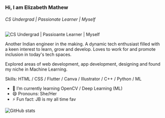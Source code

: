 ### Hi, I am Elizabeth Mathew
###### CS Undergrad | Passionate Learner | Myself
![CS Undergrad | Passioante Learner | Myself](https://i.postimg.cc/ry3hgGmX/Blue-Modern-Corporate-Computer-and-Technology-Linkedin-Banner.png)

Another Indian engineer in the making. A dynamic tech enthusiast filled with a keen interest to learn, grow and develop. Loves to work for and promote inclusion in today's tech spaces.

Explored areas of web development, app development, designing and found my niche in Machine Learning.

Skills: HTML / CSS / Flutter / Canva / Illustrator / C++ / Python / ML

- 🌱 I’m currently learning OpenCV / Deep Learning (ML)
- 😄 Pronouns: She/Her 
- ⚡ Fun fact: JB is my all time fav
 

![GitHub stats](https://github-readme-stats.vercel.app/api?username=Elizabeth-Mathew1&show_icons=true&theme=tokyonight)  

